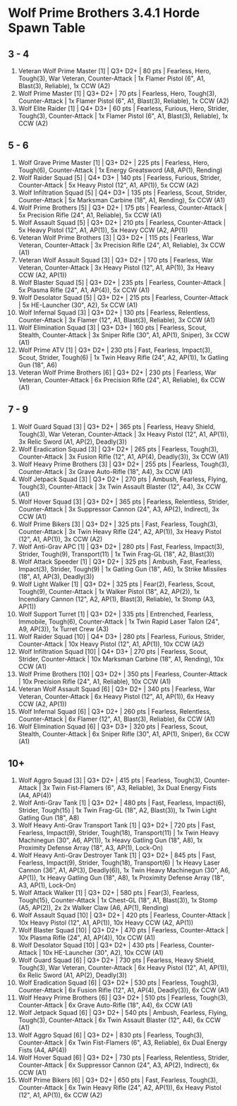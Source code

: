 # Wolf Prime Brothers 3.4.1 Horde Spawn Table

## 3 - 4

1. Veteran Wolf Prime Master [1] | Q3+ D2+ | 80 pts | Fearless, Hero, Tough(3), War Veteran, Counter-Attack | 1x Flamer Pistol (6", A1, Blast(3), Reliable), 1x CCW (A2)
1. Wolf Prime Master [1] | Q3+ D2+ | 70 pts | Fearless, Hero, Tough(3), Counter-Attack | 1x Flamer Pistol (6", A1, Blast(3), Reliable), 1x CCW (A2)
1. Wolf Elite Raider [1] | Q4+ D3+ | 60 pts | Fearless, Furious, Hero, Strider, Tough(3), Counter-Attack | 1x Flamer Pistol (6", A1, Blast(3), Reliable), 1x CCW (A2)

## 5 - 6

1. Wolf Grave Prime Master [1] | Q3+ D2+ | 225 pts | Fearless, Hero, Tough(6), Counter-Attack | 1x Energy Greatsword (A8, AP(1), Rending)
1. Wolf Raider Squad [5] | Q4+ D3+ | 140 pts | Fearless, Furious, Strider, Counter-Attack | 5x Heavy Pistol (12", A1, AP(1)), 5x CCW (A2)
1. Wolf Infiltration Squad [5] | Q4+ D3+ | 135 pts | Fearless, Scout, Strider, Counter-Attack | 5x Marksman Carbine (18", A1, Rending), 5x CCW (A1)
1. Wolf Prime Brothers [5] | Q3+ D2+ | 175 pts | Fearless, Counter-Attack | 5x Precision Rifle (24", A1, Reliable), 5x CCW (A1)
1. Wolf Assault Squad [5] | Q3+ D2+ | 210 pts | Fearless, Counter-Attack | 5x Heavy Pistol (12", A1, AP(1)), 5x Heavy CCW (A2, AP(1))
1. Veteran Wolf Prime Brothers [3] | Q3+ D2+ | 115 pts | Fearless, War Veteran, Counter-Attack | 3x Precision Rifle (24", A1, Reliable), 3x CCW (A1)
1. Veteran Wolf Assault Squad [3] | Q3+ D2+ | 170 pts | Fearless, War Veteran, Counter-Attack | 3x Heavy Pistol (12", A1, AP(1)), 3x Heavy CCW (A2, AP(1))
1. Wolf Blaster Squad [5] | Q3+ D2+ | 235 pts | Fearless, Counter-Attack | 5x Plasma Rifle (24", A1, AP(4)), 5x CCW (A1)
1. Wolf Desolator Squad [5] | Q3+ D2+ | 215 pts | Fearless, Counter-Attack | 5x HE-Launcher (30", A2), 5x CCW (A1)
1. Wolf Infernal Squad [3] | Q3+ D2+ | 130 pts | Fearless, Relentless, Counter-Attack | 3x Flamer (12", A1, Blast(3), Reliable), 3x CCW (A1)
1. Wolf Elimination Squad [3] | Q3+ D3+ | 160 pts | Fearless, Scout, Stealth, Counter-Attack | 3x Sniper Rifle (30", A1, AP(1), Sniper), 3x CCW (A1)
1. Wolf Prime ATV [1] | Q3+ D2+ | 230 pts | Fast, Fearless, Impact(3), Scout, Strider, Tough(6) | 1x Twin Heavy Rifle (24", A2, AP(1)), 1x Gatling Gun (18", A6)
1. Veteran Wolf Prime Brothers [6] | Q3+ D2+ | 230 pts | Fearless, War Veteran, Counter-Attack | 6x Precision Rifle (24", A1, Reliable), 6x CCW (A1)

## 7 - 9

1. Wolf Guard Squad [3] | Q3+ D2+ | 365 pts | Fearless, Heavy Shield, Tough(3), War Veteran, Counter-Attack | 3x Heavy Pistol (12", A1, AP(1)), 3x Relic Sword (A1, AP(2), Deadly(3))
1. Wolf Eradication Squad [3] | Q3+ D2+ | 265 pts | Fearless, Tough(3), Counter-Attack | 3x Fusion Rifle (12", A1, AP(4), Deadly(3)), 3x CCW (A1)
1. Wolf Heavy Prime Brothers [3] | Q3+ D2+ | 255 pts | Fearless, Tough(3), Counter-Attack | 3x Grave Auto-Rifle (18", A4), 3x CCW (A1)
1. Wolf Jetpack Squad [3] | Q3+ D2+ | 270 pts | Ambush, Fearless, Flying, Tough(3), Counter-Attack | 3x Twin Assault Blaster (12", A4), 3x CCW (A1)
1. Wolf Hover Squad [3] | Q3+ D2+ | 365 pts | Fearless, Relentless, Strider, Counter-Attack | 3x Suppressor Cannon (24", A3, AP(2), Indirect), 3x CCW (A1)
1. Wolf Prime Bikers [3] | Q3+ D2+ | 325 pts | Fast, Fearless, Tough(3), Counter-Attack | 3x Twin Heavy Rifle (24", A2, AP(1)), 3x Heavy Pistol (12", A1, AP(1)), 3x CCW (A2)
1. Wolf Anti-Grav APC [1] | Q3+ D2+ | 280 pts | Fast, Fearless, Impact(3), Strider, Tough(9), Transport(11) | 1x Twin Frag-GL (18", A2, Blast(3))
1. Wolf Attack Speeder [1] | Q3+ D2+ | 325 pts | Ambush, Fast, Fearless, Impact(3), Strider, Tough(9) | 1x Gatling Gun (18", A6), 1x Strike Missiles (18", A1, AP(3), Deadly(3))
1. Wolf Light Walker [1] | Q3+ D2+ | 325 pts | Fear(2), Fearless, Scout, Tough(9), Counter-Attack | 1x Walker Pistol (18", A2, AP(2)), 1x Incendiary Cannon (12", A2, AP(1), Blast(3), Reliable), 1x Stomp (A3, AP(1))
1. Wolf Support Turret [1] | Q3+ D2+ | 335 pts | Entrenched, Fearless, Immobile, Tough(6), Counter-Attack | 1x Twin Rapid Laser Talon (24", A9, AP(3)), 1x Turret Crew (A3)
1. Wolf Raider Squad [10] | Q4+ D3+ | 280 pts | Fearless, Furious, Strider, Counter-Attack | 10x Heavy Pistol (12", A1, AP(1)), 10x CCW (A2)
1. Wolf Infiltration Squad [10] | Q4+ D3+ | 270 pts | Fearless, Scout, Strider, Counter-Attack | 10x Marksman Carbine (18", A1, Rending), 10x CCW (A1)
1. Wolf Prime Brothers [10] | Q3+ D2+ | 350 pts | Fearless, Counter-Attack | 10x Precision Rifle (24", A1, Reliable), 10x CCW (A1)
1. Veteran Wolf Assault Squad [6] | Q3+ D2+ | 340 pts | Fearless, War Veteran, Counter-Attack | 6x Heavy Pistol (12", A1, AP(1)), 6x Heavy CCW (A2, AP(1))
1. Wolf Infernal Squad [6] | Q3+ D2+ | 260 pts | Fearless, Relentless, Counter-Attack | 6x Flamer (12", A1, Blast(3), Reliable), 6x CCW (A1)
1. Wolf Elimination Squad [6] | Q3+ D3+ | 320 pts | Fearless, Scout, Stealth, Counter-Attack | 6x Sniper Rifle (30", A1, AP(1), Sniper), 6x CCW (A1)

## 10+

1. Wolf Aggro Squad [3] | Q3+ D2+ | 415 pts | Fearless, Tough(3), Counter-Attack | 3x Twin Fist-Flamers (6", A3, Reliable), 3x Dual Energy Fists (A4, AP(4))
1. Wolf Anti-Grav Tank [1] | Q3+ D2+ | 480 pts | Fast, Fearless, Impact(6), Strider, Tough(15) | 1x Twin Frag-GL (18", A2, Blast(3)), 1x Twin Light Gatling Gun (18", A8)
1. Wolf Heavy Anti-Grav Transport Tank [1] | Q3+ D2+ | 720 pts | Fast, Fearless, Impact(9), Strider, Tough(18), Transport(11) | 1x Twin Heavy Machinegun (30", A6, AP(1)), 1x Heavy Gatling Gun (18", A8), 1x Proximity Defense Array (18", A3, AP(1), Lock-On)
1. Wolf Heavy Anti-Grav Destroyer Tank [1] | Q3+ D2+ | 845 pts | Fast, Fearless, Impact(9), Strider, Tough(18), Transport(6) | 1x Heavy Laser Cannon (36", A1, AP(3), Deadly(6)), 1x Twin Heavy Machinegun (30", A6, AP(1)), 1x Heavy Gatling Gun (18", A8), 1x Proximity Defense Array (18", A3, AP(1), Lock-On)
1. Wolf Attack Walker [1] | Q3+ D2+ | 580 pts | Fear(3), Fearless, Tough(15), Counter-Attack | 1x Chest-GL (18", A1, Blast(3)), 1x Stomp (A5, AP(2)), 2x 2x Walker Claw (A6, AP(1), Rending)
1. Wolf Assault Squad [10] | Q3+ D2+ | 420 pts | Fearless, Counter-Attack | 10x Heavy Pistol (12", A1, AP(1)), 10x Heavy CCW (A2, AP(1))
1. Wolf Blaster Squad [10] | Q3+ D2+ | 470 pts | Fearless, Counter-Attack | 10x Plasma Rifle (24", A1, AP(4)), 10x CCW (A1)
1. Wolf Desolator Squad [10] | Q3+ D2+ | 430 pts | Fearless, Counter-Attack | 10x HE-Launcher (30", A2), 10x CCW (A1)
1. Wolf Guard Squad [6] | Q3+ D2+ | 730 pts | Fearless, Heavy Shield, Tough(3), War Veteran, Counter-Attack | 6x Heavy Pistol (12", A1, AP(1)), 6x Relic Sword (A1, AP(2), Deadly(3))
1. Wolf Eradication Squad [6] | Q3+ D2+ | 530 pts | Fearless, Tough(3), Counter-Attack | 6x Fusion Rifle (12", A1, AP(4), Deadly(3)), 6x CCW (A1)
1. Wolf Heavy Prime Brothers [6] | Q3+ D2+ | 510 pts | Fearless, Tough(3), Counter-Attack | 6x Grave Auto-Rifle (18", A4), 6x CCW (A1)
1. Wolf Jetpack Squad [6] | Q3+ D2+ | 540 pts | Ambush, Fearless, Flying, Tough(3), Counter-Attack | 6x Twin Assault Blaster (12", A4), 6x CCW (A1)
1. Wolf Aggro Squad [6] | Q3+ D2+ | 830 pts | Fearless, Tough(3), Counter-Attack | 6x Twin Fist-Flamers (6", A3, Reliable), 6x Dual Energy Fists (A4, AP(4))
1. Wolf Hover Squad [6] | Q3+ D2+ | 730 pts | Fearless, Relentless, Strider, Counter-Attack | 6x Suppressor Cannon (24", A3, AP(2), Indirect), 6x CCW (A1)
1. Wolf Prime Bikers [6] | Q3+ D2+ | 650 pts | Fast, Fearless, Tough(3), Counter-Attack | 6x Twin Heavy Rifle (24", A2, AP(1)), 6x Heavy Pistol (12", A1, AP(1)), 6x CCW (A2)